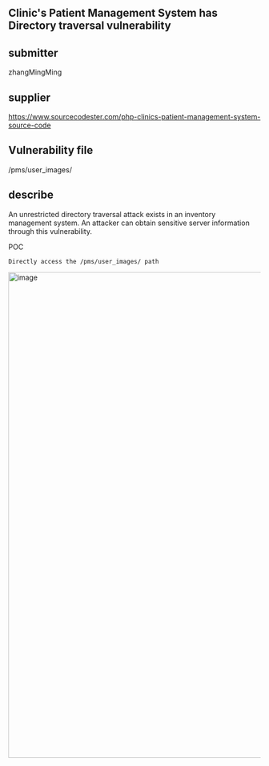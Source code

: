 ## Clinic's Patient Management System has Directory traversal vulnerability

## submitter
zhangMingMing

## supplier
https://www.sourcecodester.com/php-clinics-patient-management-system-source-code
## Vulnerability file
/pms/user_images/
## describe
An unrestricted directory traversal attack exists in an inventory management system. An attacker can obtain sensitive server information through this vulnerability.

POC
```
Directly access the /pms/user_images/ path
```

<img width="970" alt="image" src="https://github.com/user-attachments/assets/305a3446-cbc9-4d70-9b2e-79ae4828d2f3">








